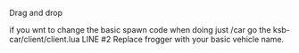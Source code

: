 Drag and drop

if you wnt to change the basic spawn code when doing just /car go the ksb-car/client/client.lua LINE #2 Replace frogger with your basic vehicle name.
